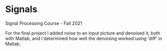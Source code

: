 # Signals
Signal Processing Course - Fall 2021

For the final project I added noise to an input picture and denoised it, both with Matlab, and I determined how well the denoising worked using 'diff' in Matlab.
